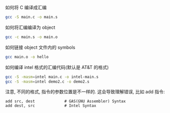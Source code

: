 如何将 C 编译成汇编

```bash
gcc -S main.c -o main.s
```

如何将汇编编译为 object

```bash
gcc -c main.s -o main.o
```

如何链接 object 文件内的 symbols

```bash
gcc main.o -o hello
```

如何编译 intel 格式的汇编代码(默认是 AT&T 的格式)

```bash
gcc -S -masm=intel main.c -o intel-main.s
gcc -S -masm=intel demo2.c -o demo2.s
```

注意, 不同的格式, 指令的参数位置是不一样的. 这会导致理解错误, 比如 add 指令:
```
add src, dest             # GAS(GNU Assembler) Syntax
add dest, src             # Intel Syntax
```
